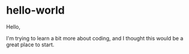 # hello-world

Hello,

I'm trying to learn a bit more about coding, and I thought this would be a great place to start.

